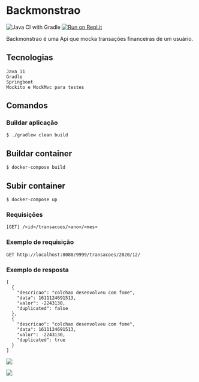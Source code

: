 # Backmonstrao
![Java CI with Gradle](https://github.com/lsandrade/backmonstrao/workflows/Java%20CI%20with%20Gradle/badge.svg)
[![Run on Repl.it](https://repl.it/badge/github/lsandrade/backmonstrao)](https://repl.it/github/lsandrade/backmonstrao)

Backmonstrao é uma Api que mocka transações financeiras de um usuário.

## Tecnologias
```
Java 11
Gradle
Springboot
Mockito e MockMvc para testes
```

## Comandos
### Buildar aplicação
```
$ ./gradlew clean build
```

## Buildar container
```
$ docker-compose build
```

## Subir container
```
$ docker-compose up
```

### Requisições
```
[GET] /<id>/transacoes/<ano>/<mes>
```

### Exemplo de requisição
```
GET http://localhost:8080/9999/transacoes/2020/12/
```

### Exemplo de resposta
```
[
  {
    "descricao": "colchao desenvolveu com fome",
    "data": 1611124691513,
    "valor": -2243130,
    "duplicated": false
  },
  {
    "descricao": "colchao desenvolveu com fome",
    "data": 1611124691513,
    "valor": -2243130,
    "duplicated": true
  }
]
```

<p>
    <img src="https://github.com/lsandrade/backmonstrao/blob/master/imgs/Captura%20de%20Tela%202020-10-12%20%C3%A0s%2021.56.24.png">
 </p>
 <p>
    <img src="https://github.com/lsandrade/backmonstrao/blob/master/imgs/Captura%20de%20Tela%202020-10-12%20%C3%A0s%2021.56.39.png">
 </p>

